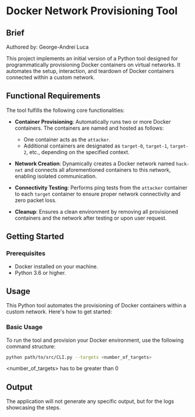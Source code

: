 # Docker Network Provisioning Tool

## Brief
Authored by: George-Andrei Luca

This project implements an initial version of a Python tool designed for programmatically provisioning Docker containers on virtual networks. It automates the setup, interaction, and teardown of Docker containers connected within a custom network.

## Functional Requirements

The tool fulfills the following core functionalities:

- **Container Provisioning**: Automatically runs two or more Docker containers. The containers are named and hosted as follows:
  - One container acts as the `attacker`.
  - Additional containers are designated as `target-0`, `target-1`, `target-2`, etc., depending on the specified context.

- **Network Creation**: Dynamically creates a Docker network named `hack-net` and connects all aforementioned containers to this network, enabling isolated communication.

- **Connectivity Testing**: Performs ping tests from the `attacker` container to each `target` container to ensure proper network connectivity and zero packet loss.

- **Cleanup**: Ensures a clean environment by removing all provisioned containers and the network after testing or upon user request.

## Getting Started

### Prerequisites

- Docker installed on your machine.
- Python 3.6 or higher.

## Usage

This Python tool automates the provisioning of Docker containers within a custom network. Here's how to get started:

### Basic Usage

To run the tool and provision your Docker environment, use the following command structure:

```bash
python path/to/src/CLI.py --targets <number_of_targets>
```
<number_of_targets> has to be greater than 0

## Output
The application will not generate any specific output, but for the logs showcasing the steps.